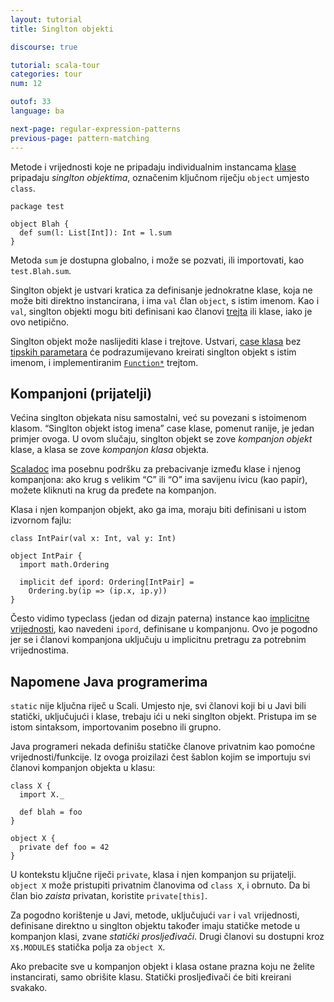 ```yaml
---
layout: tutorial
title: Singlton objekti

discourse: true

tutorial: scala-tour
categories: tour
num: 12

outof: 33
language: ba

next-page: regular-expression-patterns
previous-page: pattern-matching
---
```


Metode i vrijednosti koje ne pripadaju individualnim instancama [klase](classes.html) pripadaju *singlton objektima*,
označenim ključnom riječju `object` umjesto `class`.

    package test

    object Blah {
      def sum(l: List[Int]): Int = l.sum
    }

Metoda `sum` je dostupna globalno, i može se pozvati, ili importovati, kao `test.Blah.sum`.

Singlton objekt je ustvari kratica za definisanje jednokratne klase, koja ne može biti direktno instancirana,
i ima `val` član `object`, s istim imenom.
Kao i `val`, singlton objekti mogu biti definisani kao članovi [trejta](traits.html) ili klase, iako je ovo netipično.

Singlton objekt može naslijediti klase i trejtove.
Ustvari, [case klasa](case-classes.html) bez [tipskih parametara](generic-classes.html) 
će podrazumijevano kreirati singlton objekt s istim imenom,
i implementiranim [`Function*`](http://www.scala-lang.org/api/current/scala/Function1.html) trejtom.

## Kompanjoni (prijatelji) ##

Većina singlton objekata nisu samostalni, već su povezani s istoimenom klasom.
“Singlton objekt istog imena” case klase, pomenut ranije, je jedan primjer ovoga.
U ovom slučaju, singlton objekt se zove *kompanjon objekt* klase, a klasa se zove *kompanjon klasa* objekta.

[Scaladoc](https://wiki.scala-lang.org/display/SW/Introduction) ima posebnu podršku za prebacivanje između klase i njenog kompanjona:
ako krug s velikim “C” ili “O” ima savijenu ivicu (kao papir), možete kliknuti na krug da pređete na kompanjon.

Klasa i njen kompanjon objekt, ako ga ima, moraju biti definisani u istom izvornom fajlu:

    class IntPair(val x: Int, val y: Int)

    object IntPair {
      import math.Ordering

      implicit def ipord: Ordering[IntPair] =
        Ordering.by(ip => (ip.x, ip.y))
    }

Često vidimo typeclass (jedan od dizajn paterna) instance kao [implicitne vrijednosti](implicit-parameters.html), kao navedeni `ipord`,
definisane u kompanjonu.
Ovo je pogodno jer se i članovi kompanjona uključuju u implicitnu pretragu za potrebnim vrijednostima.

## Napomene Java programerima ##

`static` nije ključna riječ u Scali.
Umjesto nje, svi članovi koji bi u Javi bili statički, uključujući i klase, trebaju ići u neki singlton objekt.
Pristupa im se istom sintaksom, importovanim posebno ili grupno.

Java programeri nekada definišu statičke članove privatnim kao pomoćne vrijednosti/funkcije.
Iz ovoga proizilazi čest šablon kojim se importuju svi članovi kompanjon objekta u klasu:

    class X {
      import X._

      def blah = foo
    }

    object X {
      private def foo = 42
    }

U kontekstu ključne riječi `private`, klasa i njen kompanjon su prijatelji.
`object X` može pristupiti privatnim članovima od `class X`, i obrnuto.
Da bi član bio *zaista* privatan, koristite `private[this]`.

Za pogodno korištenje u Javi, metode, uključujući `var` i `val` vrijednosti, definisane direktno u singlton objektu
također imaju statičke metode u kompanjon klasi, zvane *statički prosljeđivači*.
Drugi članovi su dostupni kroz `X$.MODULE$` statička polja za `object X`.

Ako prebacite sve u kompanjon objekt i klasa ostane prazna koju ne želite instancirati, samo obrišite klasu.
Statički prosljeđivači će biti kreirani svakako.
